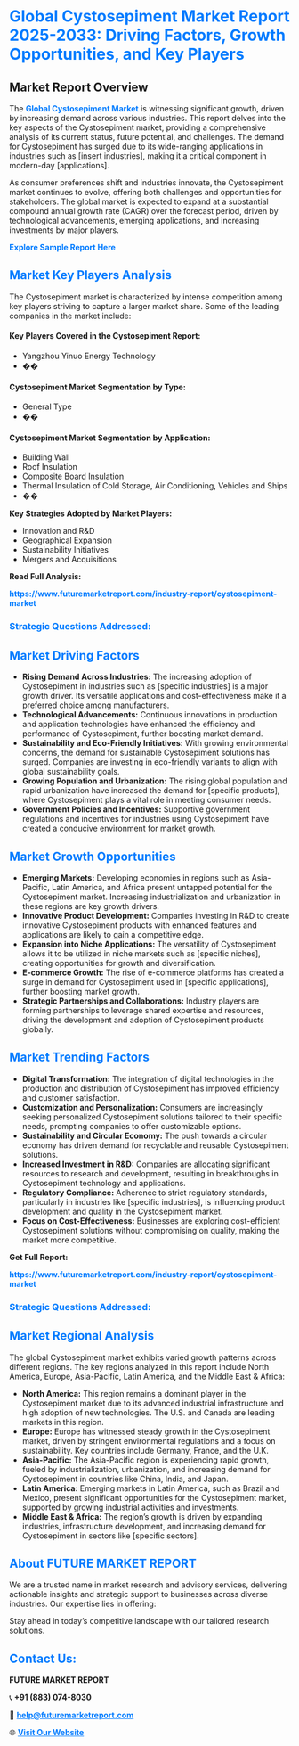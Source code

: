 <h1 style="color: #007BFF;">Global Cystosepiment Market Report 2025-2033: Driving Factors, Growth Opportunities, and Key Players</h1>

<section id="overview">
<h2>Market Report Overview</h2>
<p>The <a href="https://www.futuremarketreport.com/industry-report/cystosepiment-market" style="color: #007BFF; text-decoration: none;"><strong>Global Cystosepiment Market</strong></a> is witnessing significant growth, driven by increasing demand across various industries. This report delves into the key aspects of the Cystosepiment market, providing a comprehensive analysis of its current status, future potential, and challenges. The demand for Cystosepiment has surged due to its wide-ranging applications in industries such as [insert industries], making it a critical component in modern-day [applications].</p>
<p>As consumer preferences shift and industries innovate, the Cystosepiment market continues to evolve, offering both challenges and opportunities for stakeholders. The global market is expected to expand at a substantial compound annual growth rate (CAGR) over the forecast period, driven by technological advancements, emerging applications, and increasing investments by major players.</p>
</section>

<section id="overview">
<p><a href="https://www.futuremarketreport.com/request-sample/reportId=113695" style="color: #007BFF; text-decoration: none;"><strong>Explore Sample Report Here</strong></a></p>
</section>

<section id="key-players">
<h2 style="color: #007BFF;">Market Key Players Analysis</h2>
<p>The Cystosepiment market is characterized by intense competition among key players striving to capture a larger market share. Some of the leading companies in the market include:</p>
<h4>Key Players Covered in the Cystosepiment Report:</h4>
<ul><li>Yangzhou Yinuo Energy Technology</li><li>��</li></ul>
<h4>Cystosepiment Market Segmentation by Type:</h4>
<ul><li>General Type</li><li>��</li></ul>

<h4>Cystosepiment Market Segmentation by Application:</h4>
<ul><li>Building Wall</li><li>Roof Insulation</li><li>Composite Board Insulation</li><li>Thermal Insulation of Cold Storage, Air Conditioning, Vehicles and Ships</li><li>��</li></ul>
<p><strong>Key Strategies Adopted by Market Players:</strong></p>
<ul>
<li>Innovation and R&D</li>
<li>Geographical Expansion</li>
<li>Sustainability Initiatives</li>
<li>Mergers and Acquisitions</li>
</ul>
</section>

<section>
<p><strong>Read Full Analysis: </strong></p><a href="https://www.futuremarketreport.com/industry-report/cystosepiment-market" style="color: #007BFF; text-decoration: none;"><strong>https://www.futuremarketreport.com/industry-report/cystosepiment-market</strong></a>
<h3 style="color: #007BFF;">Strategic Questions Addressed:</h3>
</section>

<section id="driving-factors">
<h2 style="color: #007BFF;">Market Driving Factors</h2>
<ul>
<li><strong>Rising Demand Across Industries:</strong> The increasing adoption of Cystosepiment in industries such as [specific industries] is a major growth driver. Its versatile applications and cost-effectiveness make it a preferred choice among manufacturers.</li>
<li><strong>Technological Advancements:</strong> Continuous innovations in production and application technologies have enhanced the efficiency and performance of Cystosepiment, further boosting market demand.</li>
<li><strong>Sustainability and Eco-Friendly Initiatives:</strong> With growing environmental concerns, the demand for sustainable Cystosepiment solutions has surged. Companies are investing in eco-friendly variants to align with global sustainability goals.</li>
<li><strong>Growing Population and Urbanization:</strong> The rising global population and rapid urbanization have increased the demand for [specific products], where Cystosepiment plays a vital role in meeting consumer needs.</li>
<li><strong>Government Policies and Incentives:</strong> Supportive government regulations and incentives for industries using Cystosepiment have created a conducive environment for market growth.</li>
</ul>
</section>

<section id="growth-opportunities">
<h2 style="color: #007BFF;">Market Growth Opportunities</h2>
<ul>
<li><strong>Emerging Markets:</strong> Developing economies in regions such as Asia-Pacific, Latin America, and Africa present untapped potential for the Cystosepiment market. Increasing industrialization and urbanization in these regions are key growth drivers.</li>
<li><strong>Innovative Product Development:</strong> Companies investing in R&D to create innovative Cystosepiment products with enhanced features and applications are likely to gain a competitive edge.</li>
<li><strong>Expansion into Niche Applications:</strong> The versatility of Cystosepiment allows it to be utilized in niche markets such as [specific niches], creating opportunities for growth and diversification.</li>
<li><strong>E-commerce Growth:</strong> The rise of e-commerce platforms has created a surge in demand for Cystosepiment used in [specific applications], further boosting market growth.</li>
<li><strong>Strategic Partnerships and Collaborations:</strong> Industry players are forming partnerships to leverage shared expertise and resources, driving the development and adoption of Cystosepiment products globally.</li>
</ul>
</section>

<section id="trending-factors">
<h2 style="color: #007BFF;">Market Trending Factors</h2>
<ul>
<li><strong>Digital Transformation:</strong> The integration of digital technologies in the production and distribution of Cystosepiment has improved efficiency and customer satisfaction.</li>
<li><strong>Customization and Personalization:</strong> Consumers are increasingly seeking personalized Cystosepiment solutions tailored to their specific needs, prompting companies to offer customizable options.</li>
<li><strong>Sustainability and Circular Economy:</strong> The push towards a circular economy has driven demand for recyclable and reusable Cystosepiment solutions.</li>
<li><strong>Increased Investment in R&D:</strong> Companies are allocating significant resources to research and development, resulting in breakthroughs in Cystosepiment technology and applications.</li>
<li><strong>Regulatory Compliance:</strong> Adherence to strict regulatory standards, particularly in industries like [specific industries], is influencing product development and quality in the Cystosepiment market.</li>
<li><strong>Focus on Cost-Effectiveness:</strong> Businesses are exploring cost-efficient Cystosepiment solutions without compromising on quality, making the market more competitive.</li>
</ul>
</section>

<section>
<p><strong>Get Full Report: </strong></p><a href="https://www.futuremarketreport.com/industry-report/cystosepiment-market" style="color: #007BFF; text-decoration: none;"><strong>https://www.futuremarketreport.com/industry-report/cystosepiment-market</strong></a>
<h3 style="color: #007BFF;">Strategic Questions Addressed:</h3>
</section>


<section id="regional-analysis">
<h2 style="color: #007BFF;">Market Regional Analysis</h2>
<p>The global Cystosepiment market exhibits varied growth patterns across different regions. The key regions analyzed in this report include North America, Europe, Asia-Pacific, Latin America, and the Middle East & Africa:</p>
<ul>
<li><strong>North America:</strong> This region remains a dominant player in the Cystosepiment market due to its advanced industrial infrastructure and high adoption of new technologies. The U.S. and Canada are leading markets in this region.</li>
<li><strong>Europe:</strong> Europe has witnessed steady growth in the Cystosepiment market, driven by stringent environmental regulations and a focus on sustainability. Key countries include Germany, France, and the U.K.</li>
<li><strong>Asia-Pacific:</strong> The Asia-Pacific region is experiencing rapid growth, fueled by industrialization, urbanization, and increasing demand for Cystosepiment in countries like China, India, and Japan.</li>
<li><strong>Latin America:</strong> Emerging markets in Latin America, such as Brazil and Mexico, present significant opportunities for the Cystosepiment market, supported by growing industrial activities and investments.</li>
<li><strong>Middle East & Africa:</strong> The region’s growth is driven by expanding industries, infrastructure development, and increasing demand for Cystosepiment in sectors like [specific sectors].</li>
</ul>
</section>

<footer>
<h2 style="color: #007BFF;">About FUTURE MARKET REPORT</h2>
<p>We are a trusted name in market research and advisory services, delivering actionable insights and strategic support to businesses across diverse industries. Our expertise lies in offering:</p>

<p>Stay ahead in today’s competitive landscape with our tailored research solutions.</p>

<h2 style="color: #007BFF;">Contact Us:</h2>
<p><strong>FUTURE MARKET REPORT</strong></p>
<p>📞 <strong>+91 (883) 074-8030</strong></p>
<p>📧 <strong><a href="mailto:help@futuremarketreport.com" style="color: #007BFF;">help@futuremarketreport.com</a></strong></p>
<p>🌐 <strong><a href="https://www.futuremarketreport.com/" style="color: #007BFF;">Visit Our Website</a></strong></p>
</footer>